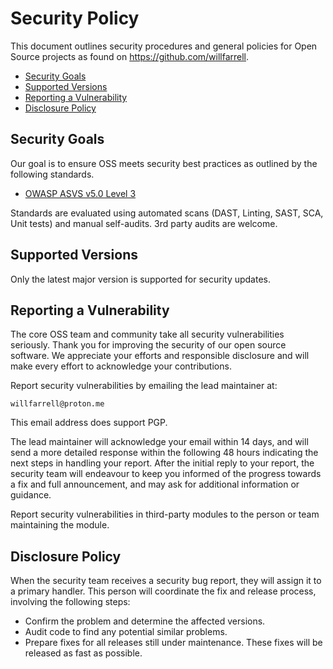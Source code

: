# Security Policy

This document outlines security procedures and general policies for Open Source projects as found on https://github.com/willfarrell.

- [Security Goals](#security-goals)
- [Supported Versions](#supported-versions)
- [Reporting a Vulnerability](#reporting-a-vulnerability)
- [Disclosure Policy](#disclosure-policy)

## Security Goals

Our goal is to ensure OSS meets security best practices as outlined by the following standards.

- [OWASP ASVS v5.0 Level 3](https://github.com/OWASP/ASVS/tree/master/5.0/en)

Standards are evaluated using automated scans (DAST, Linting, SAST, SCA, Unit tests) and manual self-audits. 3rd party audits
are welcome.

## Supported Versions

Only the latest major version is supported for security updates.

## Reporting a Vulnerability

The core OSS team and community take all security vulnerabilities
seriously. Thank you for improving the security of our open source
software. We appreciate your efforts and responsible disclosure and will
make every effort to acknowledge your contributions.

Report security vulnerabilities by emailing the lead maintainer at:

```
willfarrell@proton.me
```

This email address does support PGP.

The lead maintainer will acknowledge your email within 14 days, and will
send a more detailed response within the following 48 hours indicating the
next steps in handling your report. After the initial reply to your report,
the security team will endeavour to keep you informed of the progress towards
a fix and full announcement, and may ask for additional information or guidance.

Report security vulnerabilities in third-party modules to the person or
team maintaining the module.

## Disclosure Policy

When the security team receives a security bug report, they will assign it
to a primary handler. This person will coordinate the fix and release
process, involving the following steps:

- Confirm the problem and determine the affected versions.
- Audit code to find any potential similar problems.
- Prepare fixes for all releases still under maintenance. These fixes
  will be released as fast as possible.
